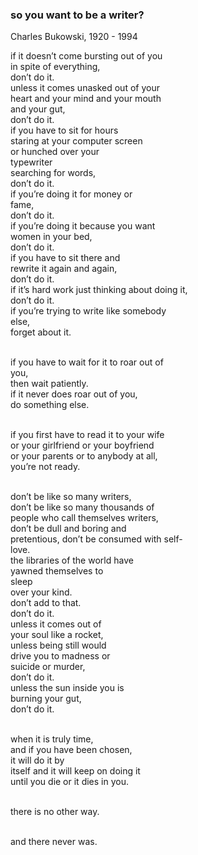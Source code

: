 ### so you want to be a writer?
Charles Bukowski, 1920 - 1994
 
if it doesn’t come bursting out of you
<br>in spite of everything,
<br>don’t do it.
<br>unless it comes unasked out of your
<br>heart and your mind and your mouth
<br>and your gut,
<br>don’t do it.
<br>if you have to sit for hours
<br>staring at your computer screen
<br>or hunched over your
<br>typewriter
<br>searching for words,
<br>don’t do it.
<br>if you’re doing it for money or
<br>fame,
<br>don’t do it.
<br>if you’re doing it because you want
<br>women in your bed,
<br>don’t do it.
<br>if you have to sit there and
<br>rewrite it again and again,
<br>don’t do it.
<br>if it’s hard work just thinking about doing it,
<br>don’t do it.
<br>if you’re trying to write like somebody
<br>else,
<br>forget about it.


<br>if you have to wait for it to roar out of
<br>you,
<br>then wait patiently.
<br>if it never does roar out of you,
<br>do something else.

<br>if you first have to read it to your wife
<br>or your girlfriend or your boyfriend
<br>or your parents or to anybody at all,
<br>you’re not ready.

<br>don’t be like so many writers,
<br>don’t be like so many thousands of
<br>people who call themselves writers,
<br>don’t be dull and boring and
<br>pretentious, don’t be consumed with self-
<br>love.
<br>the libraries of the world have
<br>yawned themselves to
<br>sleep
<br>over your kind.
<br>don’t add to that.
<br>don’t do it.
<br>unless it comes out of
<br>your soul like a rocket,
<br>unless being still would
<br>drive you to madness or
<br>suicide or murder,
<br>don’t do it.
<br>unless the sun inside you is
<br>burning your gut,
<br>don’t do it.

<br>when it is truly time,
<br>and if you have been chosen,
<br>it will do it by
<br>itself and it will keep on doing it
<br>until you die or it dies in you.

<br>there is no other way.

<br>and there never was.
